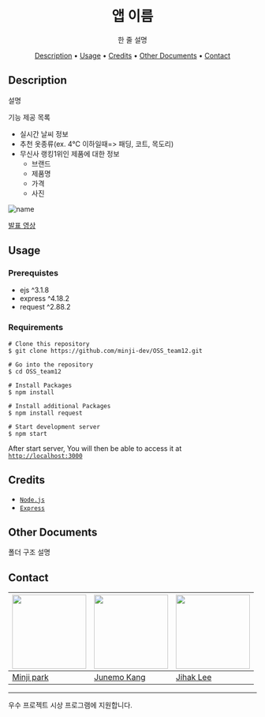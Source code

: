 <h1 align="center">
  <br> 앱 이름 <br>
</h1>
<p align="center">
  한 줄 설명
</p>

<p align="center">
  <a href="#Description">Description</a> •
  <a href="#Usage">Usage</a> •
  <a href="#Credits">Credits</a> •
  <a href="#other-documents">Other Documents</a> •
  <a href="#Contact">Contact</a>
</p>


## Description

설명

기능 제공 목록
 * 실시간 날씨 정보
 * 추천 옷종류(ex. 4℃ 이하일때=> 패딩, 코트, 목도리)
 * 무신사 랭킹1위인 제품에 대한 정보
    * 브랜드
    * 제품명
    * 가격
    * 사진
 
![name](./public/image/캡쳐샷)

[발표 영상](링크)

## Usage

### Prerequistes
- ejs ^3.1.8
- express ^4.18.2
- request ^2.88.2

### Requirements

```shell
# Clone this repository 
$ git clone https://github.com/minji-dev/OSS_team12.git

# Go into the repository
$ cd OSS_team12

# Install Packages
$ npm install

# Install additional Packages
$ npm install request

# Start development server
$ npm start
```

After start server, You will then be able to access it at
[`http://localhost:3000`](http://localhost:3000)


## Credits
- [`Node.js`](https://nodejs.org/ko/)
- [`Express`](https://expressjs.com/ko/)


## Other Documents
폴더 구조 설명

## Contact
<img src="https://avatars.githubusercontent.com/u/72483999?v=3.png" width="150" height="150"/>|<img src="https://avatars.githubusercontent.com/u/103883786?v=4.png" width="150" height="150"/>|<img src="https://avatars.githubusercontent.com/u/107087441?v=4.png" width="150" height="150"/>
---|---|---
[Minji park](https://www.notion.so/Minji-Park-4579714c69cd41e992e4c0425170ba76)|[Junemo Kang](https://github.com/peter0107)|[Jihak Lee](https://github.com/LsaaIee)



---

우수 프로젝트 시상 프로그램에 지원합니다.
